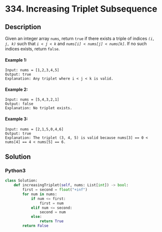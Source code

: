 # 334. Increasing Triplet Subsequence

## Description
Given an integer array `nums`, return `true` if there exists a triple of indices *`(i, j, k)`* such that *`i < j < k`* and *`nums[i] < nums[j] < nums[k]`*. If no such indices exists, return `false`.

#### Example 1:
```
Input: nums = [1,2,3,4,5]
Output: true
Explanation: Any triplet where i < j < k is valid.
```

#### Example 2:
```
Input: nums = [5,4,3,2,1]
Output: false
Explanation: No triplet exists.
```

#### Example 3:
```
Input: nums = [2,1,5,0,4,6]
Output: true
Explanation: The triplet (3, 4, 5) is valid because nums[3] == 0 < nums[4] == 4 < nums[5] == 6.
```


## Solution

### Python3
```python
class Solution:
    def increasingTriplet(self, nums: List[int]) -> bool:
        first = second = float("+inf")
        for num in nums:
            if num <= first:
                first = num
            elif num <= second:
                second = num
            else:
                return True
        return False
```

